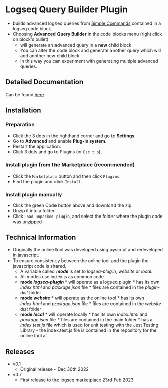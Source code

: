 <!-- This README file goes with the plugin distribution and is what is displayed within Logseq when the plugin help is requested -->
# Logseq Query Builder Plugin

* builds advanced logseq queries from [Simple Commands](#simple-commands) contained in a logseq code block. 
* Choosing **Advanced Query Builder** in the code blocks menu (right click on block's bullet)
    * will generate an advanced query in a **new** child block
    * You can alter the code block and generate another query which will add another new child block. 
    * In this way you can experiment with generating multiple advanced queries.
## Detailed Documentation

Can be found [here](https://github.com/adxsoft/docs-logseq-query-builder-plugin)

## Installation
### Preparation
* Click the 3 dots in the righthand corner and go to **Settings**.
* Go to **Advanced** and enable **Plug-in system**.
* Restart the application.
* Click 3 dots and go to Plugins (or `Esc t p`).

### Install plugin from the Marketplace (recommended) 
* Click the `Marketplace` button and then click `Plugins`.
* Find the plugin and click `Install`.

### Install plugin manually
* Click the green Code button above and download the zip
* Unzip it into a folder
* Click `Load unpacked plugin`, and select the folder where the plugin code was unzipped


## Technical Information
* Originally the online tool was developed using pyscript and redeveloped in javascript. 
* To ensure consistency between the online tool and the plugin the javascript code is shared.
    * A variable called **_mode_** is set to _logseq-plugin_, _website_ or _local_.
    * All modes use index.js as common code
    * **mode _logseq-plugin_**
            * will operate as a logseq plugin
            * has its own _index.html_ and _package.json_ file
            * files are contained in the _plugin-dist_ folder
    * **mode _website_**
            * will operate as the online tool
            * has its own _index.html_ and _package.json_ file
            * files are contained in the _website-dist_ folder
    * **mode _local_**
            * will operate locally
            * has its own _index.html_ and _package.json_ file
            * files are contained in the main folder
            * has a _index.test.js_ file which is used for unit testing with the Jest Testing Library - the index.test.js file is contained in the repository for the online tool at 


## Releases
- v0.1
    - Original release - Dec 30th 2022
- v0.7
    - First release to the logseq marketplace 23rd Feb 2023
